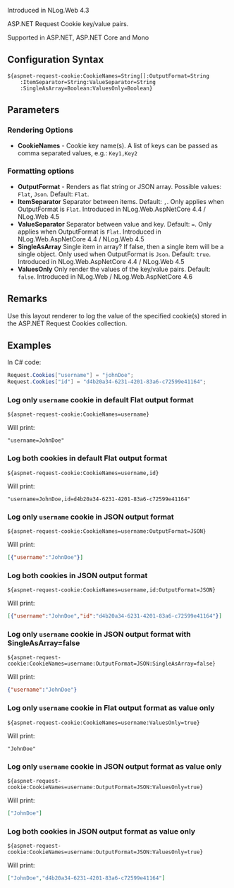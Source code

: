 Introduced in NLog.Web 4.3

ASP.NET Request Cookie key/value pairs. 

Supported in ASP.NET, ASP.NET Core and Mono

## Configuration Syntax
```
${aspnet-request-cookie:CookieNames=String[]:OutputFormat=String
    :ItemSeparator=String:ValueSeparator=String
    :SingleAsArray=Boolean:ValuesOnly=Boolean}
```

## Parameters
### Rendering Options
* **CookieNames** - Cookie key name(s). A list of keys can be passed as comma separated values, e.g.: `Key1,Key2`

### Formatting options
* **OutputFormat** - Renders as flat string or JSON array. Possible values: `Flat`, `Json`. Default: `Flat`.
* **ItemSeparator** Separator between items. Default: `,`. Only applies when OutputFormat is `Flat`. Introduced in NLog.Web.AspNetCore 4.4  / NLog.Web 4.5 
* **ValueSeparator** Separator between value and key. Default: `=`. Only applies when OutputFormat is `Flat`. Introduced in NLog.Web.AspNetCore 4.4  / NLog.Web 4.5 
* **SingleAsArray** Single item in array? If false, then a single item will be a single object. Only used when OutputFormat is `Json`. Default: `true`. Introduced in NLog.Web.AspNetCore 4.4  / NLog.Web 4.5 
* **ValuesOnly** Only render the values of the key/value pairs. Default: `false`. Introduced in NLog.Web / NLog.Web.AspNetCore 4.6


## Remarks
Use this layout renderer to log the value of the specified cookie(s) stored in the ASP.NET Request Cookies collection.

## Examples

In C# code:
```c#
Request.Cookies["username"] = "johnDoe";
Request.Cookies["id"] = "d4b20a34-6231-4201-83a6-c72599e41164";
```

### Log only `username` cookie in default Flat output format
```
${aspnet-request-cookie:CookieNames=username}
```
Will print:
```
"username=JohnDoe"
```

### Log both cookies in default Flat output format
```
${aspnet-request-cookie:CookieNames=username,id}
```
Will print:
```
"username=JohnDoe,id=d4b20a34-6231-4201-83a6-c72599e41164"
```

### Log only `username` cookie in JSON output format
```
${aspnet-request-cookie:CookieNames=username:OutputFormat=JSON}
```
Will print:
```json
[{"username":"JohnDoe"}]
```

### Log both cookies in JSON output format
```
${aspnet-request-cookie:CookieNames=username,id:OutputFormat=JSON}
```
Will print:
```json
[{"username":"JohnDoe","id":"d4b20a34-6231-4201-83a6-c72599e41164"}]
```

### Log only `username` cookie in JSON output format with SingleAsArray=false
```
${aspnet-request-cookie:CookieNames=username:OutputFormat=JSON:SingleAsArray=false}
```
Will print:
```json
{"username":"JohnDoe"}
```

### Log only `username` cookie in Flat output format as value only
```
${aspnet-request-cookie:CookieNames=username:ValuesOnly=true}
```
Will print:
```
"JohnDoe"
```

### Log only `username` cookie in JSON output format as value only
```
${aspnet-request-cookie:CookieNames=username:OutputFormat=JSON:ValuesOnly=true}
```
Will print:
```json
["JohnDoe"]
```

### Log both cookies in JSON output format as value only
```
${aspnet-request-cookie:CookieNames=username:OutputFormat=JSON:ValuesOnly=true}
```
Will print:
```json
["JohnDoe","d4b20a34-6231-4201-83a6-c72599e41164"]
```
